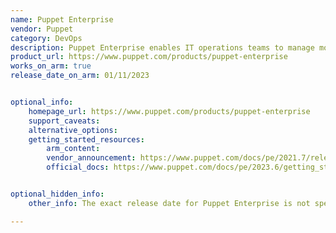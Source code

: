 ```yaml
---
name: Puppet Enterprise
vendor: Puppet
category: DevOps
description: Puppet Enterprise enables IT operations teams to manage more infrastructure and automate complex workflows at scale. Using Puppet Enterprise helps to achieve greater efficiency and better infrastructure management.
product_url: https://www.puppet.com/products/puppet-enterprise
works_on_arm: true
release_date_on_arm: 01/11/2023


optional_info:
    homepage_url: https://www.puppet.com/products/puppet-enterprise
    support_caveats:
    alternative_options:
    getting_started_resources:
        arm_content:
        vendor_announcement: https://www.puppet.com/docs/pe/2021.7/release_notes_pe#release_notes_pe_x-y-6
        official_docs: https://www.puppet.com/docs/pe/2023.6/getting_started_pe_overview


optional_hidden_info:
    other_info: The exact release date for Puppet Enterprise is not specified in the release notes.

---
```


